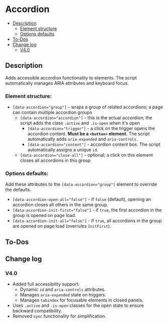 # Accordion
- [Description](#description)
    - [Element structure](#element-structure)
    - [Options defaults](#options-defaults)
- [To-Dos](#to-dos)
- [Change log](#change-log)
    - [V4.0](#v40)

## Description
Adds accessible accordion functionality to elements. The script automatically manages ARIA attributes and keyboard focus.

### Element structure:
- `[data-accordion="group"]` - wraps a group of related accordions; a page can contain multiple accordion groups
    - `[data-accordion="accordion"]` - this is the actual accordion; the script adds the class `.active` and `.is-open` when it's open
        - `[data-accordion="trigger"]` - a click on the trigger opens the accordion content. **Must be a `<button>` element.** The script automatically adds `aria-expanded` and `aria-controls`.
        - `[data-accordion="content"]` - accordion content box. The script automatically assigns a unique `id`.
    - `[data-accordion="close-all"]` - optional; a click on this element closes all accordions in this group

### Options defaults:
Add these attributes to the `[data-accordion="group"]` element to override the defaults.
- `[data-accordion-open-all="false"]` - if `false` (default), opening an accordion closes all others in the same group.
- `[data-accordion-init-first="false"]` - if `true`, the first accordion in the group is opened on page load.
- `[data-accordion-init-all="false"]` - if `true`, all accordions in the group are opened on page load (overrules `InitFirst`).

## To-Dos

## Change log
### V4.0
- Added full accessibility support:
    - Dynamic `id` and `aria-controls` attributes.
    - Manages `aria-expanded` state on triggers.
    - Manages `tabindex` for focusable elements in closed panels.
- Uses `.active` and `.is-open` classes for the open state to ensure backward compatibility.
- Removed `sync` functionality for simplification.
